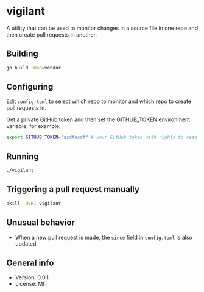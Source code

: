 # vigilant

A utility that can be used to monitor changes in a source file in one repo and then create pull requests in another.

## Building

```bash
go build -mod=vendor
```

## Configuring

Edit `config.toml` to select which repo to monitor and which repo to create pull requests in.

Get a private GitHub token and then set the GITHUB_TOKEN environment variable, for example:

```bash
export GITHUB_TOKEN="asdfasdf" # your GitHub token with rights to read public data and create pull requests goes here
```

## Running

```bash
./vigilant
```

## Triggering a pull request manually

```bash
pkill -USR1 vigilant
```

## Unusual behavior

* When a new pull request is made, the `since` field in `config.toml` is also updated.

## General info

* Version: 0.0.1
* License: MIT
